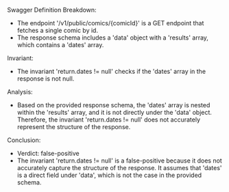 Swagger Definition Breakdown:
- The endpoint '/v1/public/comics/{comicId}' is a GET endpoint that fetches a single comic by id.
- The response schema includes a 'data' object with a 'results' array, which contains a 'dates' array.

Invariant:
- The invariant 'return.dates != null' checks if the 'dates' array in the response is not null.

Analysis:
- Based on the provided response schema, the 'dates' array is nested within the 'results' array, and it is not directly under the 'data' object. Therefore, the invariant 'return.dates != null' does not accurately represent the structure of the response.

Conclusion:
- Verdict: false-positive
- The invariant 'return.dates != null' is a false-positive because it does not accurately capture the structure of the response. It assumes that 'dates' is a direct field under 'data', which is not the case in the provided schema.
